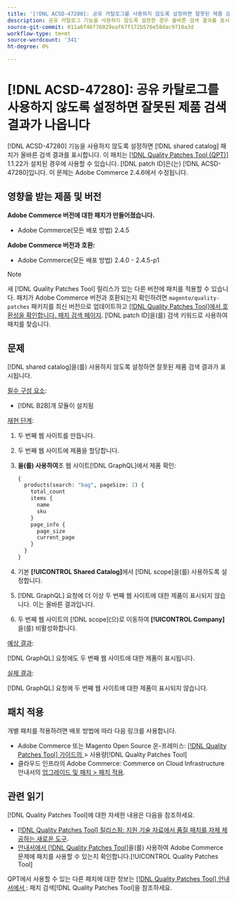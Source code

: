 ```yaml
---
title: '[!DNL ACSD-47280]: 공유 카탈로그를 사용하지 않도록 설정하면 잘못된 제품 검색 결과가 나옵니다'
description: 공유 카탈로그 기능을 사용하지 않도록 설정한 경우 올바른 검색 결과를 표시하려면  [!DNL ACSD-47280] 패치를 적용하십시오.
source-git-commit: 011a6f46f76029eaf67f172b576e58dac9710a3d
workflow-type: tm+mt
source-wordcount: '341'
ht-degree: 0%

---
```


# [!DNL ACSD-47280]: 공유 카탈로그를 사용하지 않도록 설정하면 잘못된 제품 검색 결과가 나옵니다

[!DNL ACSD-47280] 기능을 사용하지 않도록 설정하면 [!DNL shared catalog] 패치가 올바른 검색 결과를 표시합니다. 이 패치는 [[!DNL Quality Patches Tool (QPT)]](https://experienceleague.adobe.com/en/docs/commerce-operations/tools/quality-patches-tool/quality-patches-tool-to-self-serve-quality-patches) 1.1.22가 설치된 경우에 사용할 수 있습니다. [!DNL patch ID]은(는) [!DNL ACSD-47280]입니다. 이 문제는 Adobe Commerce 2.4.6에서 수정됩니다.

## 영향을 받는 제품 및 버전

**Adobe Commerce 버전에 대한 패치가 만들어졌습니다.**
* Adobe Commerce(모든 배포 방법) 2.4.5

**Adobe Commerce 버전과 호환:**
* Adobe Commerce(모든 배포 방법) 2.4.0 - 2.4.5-p1

>[!NOTE]
>
>새 [!DNL Quality Patches Tool] 릴리스가 있는 다른 버전에 패치를 적용할 수 있습니다. 패치가 Adobe Commerce 버전과 호환되는지 확인하려면 `magento/quality-patches` 패키지를 최신 버전으로 업데이트하고 [[!DNL Quality Patches Tool]에서 호환성을 확인합니다. 패치 검색 페이지](https://experienceleague.adobe.com/tools/commerce-quality-patches/index.html). [!DNL patch ID]을(를) 검색 키워드로 사용하여 패치를 찾습니다.

## 문제

[!DNL shared catalog]을(를) 사용하지 않도록 설정하면 잘못된 제품 검색 결과가 표시됩니다.

<u>필수 구성 요소</u>:

* [!DNL B2B]개 모듈이 설치됨

<u>재현 단계</u>:

1. 두 번째 웹 사이트를 만듭니다.
1. 두 번째 웹 사이트에 제품을 할당합니다.
1. **을(를) 사용하여**&#x200B;초 웹 사이트[!DNL GraphQL]에서 제품 확인:

   ```GraphQL
   {
     products(search: "bag", pageSize: 2) {
       total_count
       items {
         name
         sku
       }
       page_info {
         page_size
         current_page
       }
     }
   }
   ```

1. 기본 **[!UICONTROL Shared Catalog]**&#x200B;에서 [!DNL scope]을(를) 사용하도록 설정합니다.
1. [!DNL GraphQL] 요청에 더 이상 두 번째 웹 사이트에 대한 제품이 표시되지 않습니다. 이는 올바른 결과입니다.
1. 두 번째 웹 사이트의 [!DNL scope]&#x200B;(으)로 이동하여 **[!UICONTROL Company]**&#x200B;을(를) 비활성화합니다.

<u>예상 결과</u>:

[!DNL GraphQL] 요청에도 두 번째 웹 사이트에 대한 제품이 표시됩니다.

<u>실제 결과</u>:

[!DNL GraphQL] 요청에 두 번째 웹 사이트에 대한 제품이 표시되지 않습니다.

## 패치 적용

개별 패치를 적용하려면 배포 방법에 따라 다음 링크를 사용합니다.

* Adobe Commerce 또는 Magento Open Source 온-프레미스: [[!DNL Quality Patches Tool]  가이드의 ](/help/tools/quality-patches-tool/usage.md)> 사용량[!DNL Quality Patches Tool]
* 클라우드 인프라의 Adobe Commerce: Commerce on Cloud Infrastructure 안내서의 [업그레이드 및 패치 > 패치 적용](https://experienceleague.adobe.com/docs/commerce-cloud-service/user-guide/develop/upgrade/apply-patches.html).

## 관련 읽기

[!DNL Quality Patches Tool]에 대한 자세한 내용은 다음을 참조하세요.

* [[!DNL Quality Patches Tool] 릴리스됨: 지원 기술 자료에서 품질 패치를 자체 제공하는 새로운 도구](https://experienceleague.adobe.com/en/docs/commerce-operations/tools/quality-patches-tool/quality-patches-tool-to-self-serve-quality-patches).
* [ 안내서에서  [!DNL Quality Patches Tool]](/help/tools/quality-patches-tool/patches-available-in-qpt/check-patch-for-magento-issue-with-magento-quality-patches.md)을(를) 사용하여 Adobe Commerce 문제에 패치를 사용할 수 있는지 확인합니다.[!UICONTROL Quality Patches Tool]


QPT에서 사용할 수 있는 다른 패치에 대한 정보는 [[!DNL Quality Patches Tool] 안내서에서 ](https://experienceleague.adobe.com/tools/commerce-quality-patches/index.html): 패치 검색[!DNL Quality Patches Tool]을 참조하세요.
